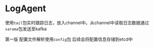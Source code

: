 # LogAgent

使用`tail`包实时跟踪日志，放入channel中。从channel中读取日志数据通过`sarama`包发送至kafka

第一版 配置文件解析使用`config`包 后续会将配置信息存储到etcd中
